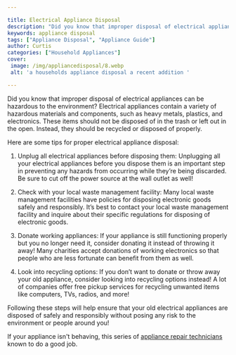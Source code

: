 ```yaml
---

title: Electrical Appliance Disposal
description: "Did you know that improper disposal of electrical appliances can be hazardous to the environment? Electrical appliances contain a ...get more info"
keywords: appliance disposal
tags: ["Appliance Disposal", "Appliance Guide"]
author: Curtis
categories: ["Household Appliances"]
cover: 
 image: /img/appliancedisposal/8.webp
 alt: 'a households appliance disposal a recent addition '

---
```


Did you know that improper disposal of electrical appliances can be hazardous to the environment? Electrical appliances contain a variety of hazardous materials and components, such as heavy metals, plastics, and electronics. These items should not be disposed of in the trash or left out in the open. Instead, they should be recycled or disposed of properly.

Here are some tips for proper electrical appliance disposal:

1. Unplug all electrical appliances before disposing them: Unplugging all your electrical appliances before you dispose them is an important step in preventing any hazards from occurring while they’re being discarded. Be sure to cut off the power source at the wall outlet as well! 

2. Check with your local waste management facility: Many local waste management facilities have policies for disposing electronic goods safely and responsibly. It’s best to contact your local waste management facility and inquire about their specific regulations for disposing of electronic goods. 

3. Donate working appliances: If your appliance is still functioning properly but you no longer need it, consider donating it instead of throwing it away! Many charities accept donations of working electronics so that people who are less fortunate can benefit from them as well. 

4. Look into recycling options: If you don’t want to donate or throw away your old appliance, consider looking into recycling options instead! A lot of companies offer free pickup services for recycling unwanted items like computers, TVs, radios, and more! 

Following these steps will help ensure that your old electrical appliances are disposed of safely and responsibly without posing any risk to the environment or people around you!

If your appliance isn't behaving, this series of <a href="/pages/appliance-repair-technicians/">appliance repair technicians</a> known to do a good job.